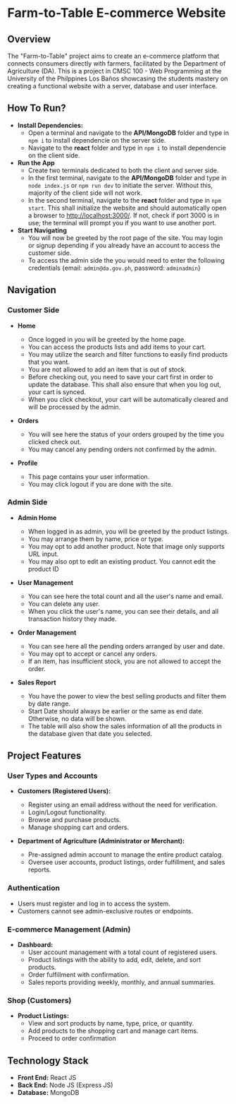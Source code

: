 # Farm-to-Table E-commerce Website

## Overview

The "Farm-to-Table" project aims to create an e-commerce platform that connects consumers directly with farmers, facilitated by the Department of Agriculture (DA). This is a project in CMSC 100 - Web Programming at the University of the Philppines Los Baños showcasing the students mastery on creating a functional website with a server, database and user interface. 

## How To Run?
- **Install Dependencies:**
    - Open a terminal and navigate to the **API/MongoDB** folder and type in ```npm i``` to install dependencie on the server side. 
    - Navigate to the **react** folder and type in ```npm i``` to install dependencie on the client side. 
- **Run the App**
    - Create two terminals dedicated to both the client and server side.
    - In the first terminal, navigate to the **API/MongoDB** folder and type in ```node index.js``` or ```npm run dev``` to initiate the server. Without this, majority of the client side will not work.
    - In the second terminal, navigate to the **react** folder and type in ```npm start```. This shall initialize the website and should automatically open a browser to [http://localhost:3000/](http://localhost:3000/). If not, check if port 3000 is in use; the terminal will prompt you if you want to use another port.
- **Start Navigating**
    - You will now be greeted by the root page of the site. You may login or signup depending if you already have an account to access the customer side. 
    - To access the admin side the you would need to enter the following credentials {email: ```admin@da.gov.ph```, password: ```adminadmin```}

## Navigation
### Customer Side
- **Home**
    - Once logged in you will be greeted by the home page. 
    - You can access the products lists and add items to your cart.
    - You may utilize the search and filter functions to easily find products that you want. 
    - You are not allowed to add an item that is out of stock. 
    - Before checking out, you need to save your cart first in order to update the database. This shall also ensure that when you log out, your cart is synced.
    - When you click checkout, your cart will be automatically cleared and will be processed by the admin.
    
- **Orders**
    - You will see here the status of your orders grouped by the time you clicked check out.
    - You may cancel any pending orders not confirmed by the admin.
- **Profile**
    - This page contains your user information.
    - You may click logout if you are done with the site.

### Admin Side
- **Admin Home**
    - When logged in as admin, you will be greeted by the product listings. 
    - You may arrange them by name, price or type.
    - You may opt to add another product. Note that image only supports URL input. 
    - You may also opt to edit an existing product. You cannot edit the product ID

- **User Management**
    - You can see here the total count and all the user's name and email.
    - You can delete any user. 
    - When you click the user's name, you can see their details, and all transaction history they made.

- **Order Management**
    - You can see here all the pending orders arranged by user and date.
    - You may opt to accept or cancel any orders.
    - If an item, has insufficient stock, you are not allowed to accept the order. 

- **Sales Report**
    - You have the power to view the best selling products and filter them by date range.
    - Start Date should always be earlier or the same as end date. Otherwise, no data will be shown. 
    - The table will also show the sales information of all the products in the database given that date you selected.


## Project Features

### User Types and Accounts
- **Customers (Registered Users):**
  - Register using an email address without the need for verification.
  - Login/Logout functionality.
  - Browse and purchase products.
  - Manage shopping cart and orders.

- **Department of Agriculture (Administrator or Merchant):**
  - Pre-assigned admin account to manage the entire product catalog.
  - Oversee user accounts, product listings, order fulfillment, and sales reports.

### Authentication
- Users must register and log in to access the system.
- Customers cannot see admin-exclusive routes or endpoints.

### E-commerce Management (Admin)
- **Dashboard:**
  - User account management with a total count of registered users.
  - Product listings with the ability to add, edit, delete, and sort products.
  - Order fulfillment with confirmation.
  - Sales reports providing weekly, monthly, and annual summaries.

### Shop (Customers)
- **Product Listings:**
  - View and sort products by name, type, price, or quantity.
  - Add products to the shopping cart and manage cart items.
  - Proceed to order confirmation

## Technology Stack

- **Front End:** React JS
- **Back End:** Node JS (Express JS)
- **Database:** MongoDB